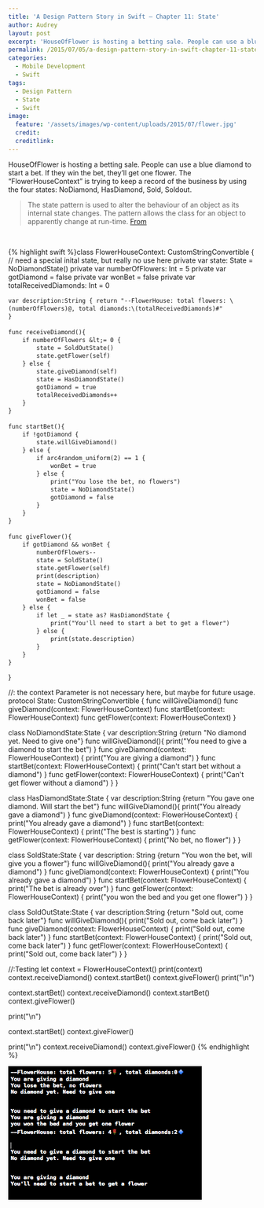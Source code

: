 ```yaml
---
title: 'A Design Pattern Story in Swift – Chapter 11: State'
author: Audrey
layout: post
excerpt: 'HouseOfFlower is hosting a betting sale. People can use a blue diamond to start a bet. If they win the bet, they’ll get one flower. The “FlowerHouseContext” is trying to keep a record of the business by using the four states: NoDiamond, HasDiamond, Sold, Soldout.'
permalink: /2015/07/05/a-design-pattern-story-in-swift-chapter-11-state/
categories:
  - Mobile Development
  - Swift
tags:
  - Design Pattern
  - State
  - Swift
image:
  feature: '/assets/images/wp-content/uploads/2015/07/flower.jpg'
  credit: 
  creditlink: 
---
```

<p>
  <span>HouseOfFlower is hosting a betting sale. People can use a blue diamond to start a bet. If they win the bet, they&#8217;ll get one flower. </span>The &#8220;FlowerHouseContext&#8221; is trying to keep a record of the business by using the four states: NoDiamond, HasDiamond, Sold, Soldout.
</p>

> <p>
>   The state pattern is used to alter the behaviour of an object as its internal state changes. The pattern allows the class for an object to apparently change at run-time. <a href="https://github.com/ochococo/Design-Patterns-In-Swift">From</a>
> </p>

&nbsp;

{% highlight swift %}class FlowerHouseContext: CustomStringConvertible {
    // need a special inital state, but really no use here
    private var state: State = NoDiamondState()
    private var numberOfFlowers: Int = 5
    private var gotDiamond = false
    private var wonBet = false
    private var totalReceivedDiamonds: Int = 0
    
    var description:String { return "--FlowerHouse: total flowers: \(numberOfFlowers)@, total diamonds:\(totalReceivedDiamonds)#"
    }
    
    func receiveDiamond(){
        if numberOfFlowers &lt;= 0 {
            state = SoldOutState()
            state.getFlower(self)
        } else {
            state.giveDiamond(self)
            state = HasDiamondState()
            gotDiamond = true
            totalReceivedDiamonds++
        }
    }

    func startBet(){
        if !gotDiamond {
            state.willGiveDiamond()
        } else {
            if arc4random_uniform(2) == 1 {
                wonBet = true
            } else {
                print("You lose the bet, no flowers")
                state = NoDiamondState()
                gotDiamond = false
            }
        }
    }
    
    func giveFlower(){
        if gotDiamond && wonBet {
            numberOfFlowers--
            state = SoldState()
            state.getFlower(self)
            print(description)
            state = NoDiamondState()
            gotDiamond = false
            wonBet = false
        } else {
            if let _ = state as? HasDiamondState {
                print("You'll need to start a bet to get a flower")
            } else {
                print(state.description)
            }
        }
    }
}

//: the context Parameter is not necessary here, but maybe for future usage.
protocol State: CustomStringConvertible {
    func willGiveDiamond()
    func giveDiamond(context: FlowerHouseContext)
    func startBet(context: FlowerHouseContext)
    func getFlower(context: FlowerHouseContext)
}


class NoDiamondState:State {
    var description:String {return "No diamond yet. Need to give one"}
    func willGiveDiamond(){
        print("You need to give a diamond to start the bet")
    }
    func giveDiamond(context: FlowerHouseContext) {
         print("You are giving a diamond")
    }
    func startBet(context: FlowerHouseContext) {
        print("Can't start bet without a diamond")
    }
    func getFlower(context: FlowerHouseContext) {
        print("Can't get flower without a diamond")
    }
}

class HasDiamondState:State {
    var description:String {return "You gave one diamond. Will start the bet"}
    func willGiveDiamond(){
        print("You already gave a diamond")
    }
    func giveDiamond(context: FlowerHouseContext) {
        print("You already gave a diamond")
    }
    func startBet(context: FlowerHouseContext) {
        print("The best is starting")
    }
    func getFlower(context: FlowerHouseContext) {
        print("No bet, no flower")
    }
}

class SoldState:State {
    var description: String {return "You won the bet, will give you a flower"}
    func willGiveDiamond(){
       print("You already gave a diamond")
    }
    func giveDiamond(context: FlowerHouseContext) {
        print("You already gave a diamond")
    }
    func startBet(context: FlowerHouseContext) {
        print("The bet is already over")
    }
    func getFlower(context: FlowerHouseContext) {
        print("you won the bed and you get one flower")
    }
}

class SoldOutState:State {
    var description:String {return "Sold out, come back later"}
    func willGiveDiamond(){
        print("Sold out, come back later")
    }
    func giveDiamond(context: FlowerHouseContext) {
        print("Sold out, come back later")
    }
    func startBet(context: FlowerHouseContext) {
        print("Sold out, come back later")
    }
    func getFlower(context: FlowerHouseContext) {
        print("Sold out, come back later")
    }
}

//:Testing
let context = FlowerHouseContext()
print(context)
context.receiveDiamond()
context.startBet()
context.giveFlower()
print("\n")

context.startBet()
context.receiveDiamond()
context.startBet()
context.giveFlower()

print("\n")

context.startBet()
context.giveFlower()

print("\n")
context.receiveDiamond()
context.giveFlower()
{% endhighlight %}

[<img class="aligncenter size-full wp-image-1027" src="/assets/images/wp-content/uploads/2015/07/state.png" alt="state" width="394" height="272" />][1]

 [1]: /assets/images/wp-content/uploads/2015/07/state.png